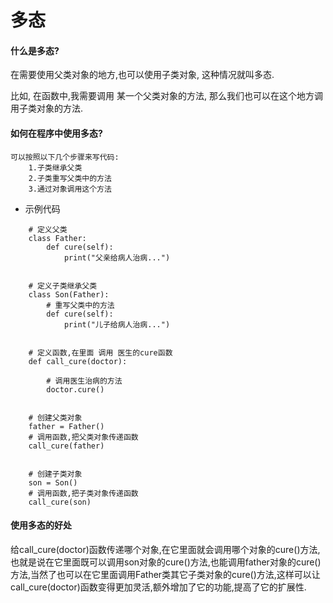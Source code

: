 # 多态

#### 什么是多态? <a id="&#x4EC0;&#x4E48;&#x662F;&#x591A;&#x6001;"></a>

在需要使用父类对象的地方,也可以使用子类对象, 这种情况就叫多态.

比如, 在函数中,我需要调用 某一个父类对象的方法, 那么我们也可以在这个地方调用子类对象的方法.

#### 如何在程序中使用多态? <a id="&#x5982;&#x4F55;&#x5728;&#x7A0B;&#x5E8F;&#x4E2D;&#x4F7F;&#x7528;&#x591A;&#x6001;"></a>

```text
可以按照以下几个步骤来写代码:
    1.子类继承父类
    2.子类重写父类中的方法
    3.通过对象调用这个方法
```

* 示例代码

```text
    # 定义父类
    class Father:
        def cure(self):
            print("父亲给病人治病...")


    # 定义子类继承父类
    class Son(Father):
        # 重写父类中的方法
        def cure(self):
            print("儿子给病人治病...")


    # 定义函数,在里面 调用 医生的cure函数
    def call_cure(doctor):

        # 调用医生治病的方法
        doctor.cure()


    # 创建父类对象
    father = Father()
    # 调用函数,把父类对象传递函数
    call_cure(father)


    # 创建子类对象
    son = Son()
    # 调用函数,把子类对象传递函数
    call_cure(son)
```

#### 使用多态的好处 <a id="&#x4F7F;&#x7528;&#x591A;&#x6001;&#x7684;&#x597D;&#x5904;"></a>

给call\_cure\(doctor\)函数传递哪个对象,在它里面就会调用哪个对象的cure\(\)方法,也就是说在它里面既可以调用son对象的cure\(\)方法,也能调用father对象的cure\(\)方法,当然了也可以在它里面调用Father类其它子类对象的cure\(\)方法,这样可以让call\_cure\(doctor\)函数变得更加灵活,额外增加了它的功能,提高了它的扩展性.

